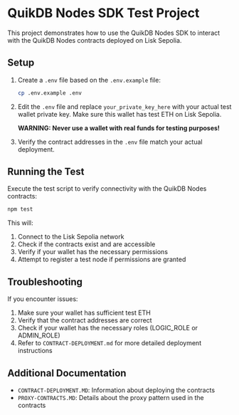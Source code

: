 # QuikDB Nodes SDK Test Project

This project demonstrates how to use the QuikDB Nodes SDK to interact with the QuikDB Nodes contracts deployed on Lisk Sepolia.

## Setup

1. Create a `.env` file based on the `.env.example` file:

   ```bash
   cp .env.example .env
   ```

2. Edit the `.env` file and replace `your_private_key_here` with your actual test wallet private key. Make sure this wallet has test ETH on Lisk Sepolia.

   **WARNING: Never use a wallet with real funds for testing purposes!**

3. Verify the contract addresses in the `.env` file match your actual deployment.

## Running the Test

Execute the test script to verify connectivity with the QuikDB Nodes contracts:

```bash
npm test
```

This will:

1. Connect to the Lisk Sepolia network
2. Check if the contracts exist and are accessible
3. Verify if your wallet has the necessary permissions
4. Attempt to register a test node if permissions are granted

## Troubleshooting

If you encounter issues:

1. Make sure your wallet has sufficient test ETH
2. Verify that the contract addresses are correct
3. Check if your wallet has the necessary roles (LOGIC_ROLE or ADMIN_ROLE)
4. Refer to `CONTRACT-DEPLOYMENT.md` for more detailed deployment instructions

## Additional Documentation

- `CONTRACT-DEPLOYMENT.MD`: Information about deploying the contracts
- `PROXY-CONTRACTS.MD`: Details about the proxy pattern used in the contracts
